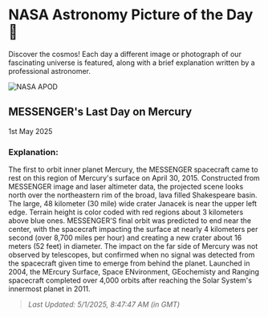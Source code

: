 
  # NASA Astronomy Picture of the Day 🌌

  Discover the cosmos! Each day a different image or photograph of our fascinating universe is featured, along with a brief explanation written by a professional astronomer.

![NASA APOD](https://apod.nasa.gov/apod/image/2505/messengerImpactSite_black.jpg)

## MESSENGER's Last Day on Mercury

1st May 2025

### Explanation: 

The first to orbit inner planet Mercury, the MESSENGER spacecraft came to rest on this region of Mercury's surface on April 30, 2015. Constructed from MESSENGER image and laser altimeter data, the projected scene looks north over the northeastern rim of the broad, lava filled Shakespeare basin. The large, 48 kilometer (30 mile) wide crater Janacek is near the upper left edge. Terrain height is color coded with red regions about 3 kilometers above blue ones. MESSENGER'S final orbit was predicted to end near the center, with the spacecraft impacting the surface at nearly 4 kilometers per second (over 8,700 miles per hour) and creating a new crater about 16 meters (52 feet) in diameter. The impact on the far side of Mercury was not observed by telescopes, but confirmed when no signal was detected from the spacecraft given time to emerge from behind the planet. Launched in 2004, the MErcury Surface, Space ENvironment, GEochemisty and Ranging spacecraft completed over 4,000 orbits after reaching the Solar System's innermost planet in 2011.

> _Last Updated: 5/1/2025, 8:47:47 AM (in GMT)_
